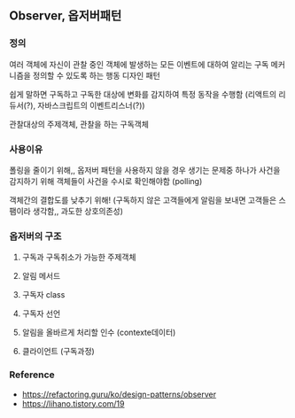 ## Observer, 옵저버패턴

### 정의
여러 객체에 자신이 관찰 중인 객체에 발생하는 모든 이벤트에 대하여 알리는 구독 메커니즘을 정의할 수 있도록 하는 행동 디자인 패턴

쉽게 말하면  구독하고 구독한 대상에 변화를 감지하여 특정 동작을 수행함
(리액트의 리듀서(?), 자바스크립트의 이벤트리스너(?))

관찰대상의 주제객체, 관찰을 하는 구독객체

### 사용이유
폴링을 줄이기 위해,,
옵저버 패턴을 사용하지 않을 경우 생기는 문제중 하나가
사건을 감지하기 위해 객체들이 사건을 수시로 확인해야함 (polling)


객체간의 결합도를 낮추기 위해!
(구독하지 않은 고객들에게 알림을 보내면 고객들은 스팸이라 생각함,, 과도한 상호의존성)

### 옵저버의 구조

1. 구독과 구독취소가 가능한 주제객체

2. 알림 메서드

3. 구독자 class

4. 구독자 선언

5. 알림을 올바르게 처리할 인수 (contexte데이터)

6. 클라이언트 (구독과정)

### Reference
- https://refactoring.guru/ko/design-patterns/observer
- https://lihano.tistory.com/19
